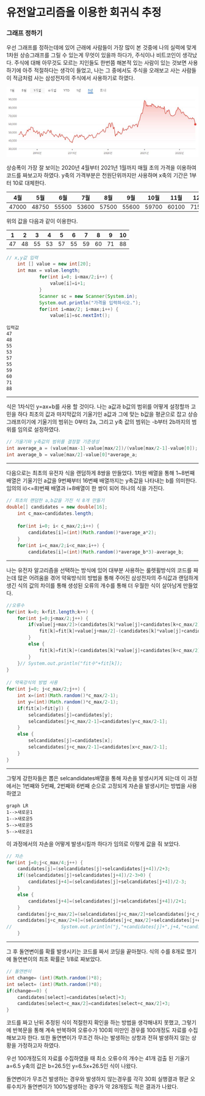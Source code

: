 # 유전알고리즘을 이용한 회귀식 추정

### 그래프 정하기

우선 그래프를 정하는데에 있어 근래에 사람들이 가장 많이 본 것중에 나의 실력에 맞게 1차원 상승그래프를 그릴 수 있는게 무엇이 있을까 하다가, 주식이나 비트코인이 생각났다. 주식에 대해 아무것도 모르는 지인들도 한번쯤 해본적 있는 사람이 있는 것보면 사용하기에 아주 적절하다는 생각이 들었고, 나는 그 중에서도 주식을 오래보고 사는 사람들이 적금처럼 사는 삼성전자의 주식에서 사용하기로 하였다. 

![](https://github.com/ojeanghoon/ojeanghoon.github.io/blob/main/_posts/%EC%9C%A0%EC%A0%84%EC%9E%90%EC%95%8C%EA%B3%A0%EB%A6%AC%EC%A6%98/SAMSUNG.JPG?raw=true)

상승폭이 가장 잘 보이는 2020년 4월부터 2021년 1월까지 매월 초의 가격을 이용하여 코드를 짜보고자 하였다. y축의 가격부분은 천원단위까지만 사용하며 x축의 기간은 1부터 10로 대체한다.

| 4월   | 5월   | 6월   | 7월   | 8월   | 9월   | 10월  | 11월  | 12월  | 1월   |
| ----- | ----- | ----- | ----- | ----- | ----- | ----- | ----- | ----- | ----- |
| 47000 | 48750 | 55500 | 53600 | 57500 | 55600 | 59700 | 60100 | 71500 | 88800 |

위의 값을 다음과 같이 이용한다.

| 1    | 2    | 3    | 4    | 5    | 6    | 7    | 8    | 9    | 10   |
| ---- | ---- | ---- | ---- | ---- | ---- | ---- | ---- | ---- | ---- |
| 47   | 48   | 55   | 53   | 57   | 55   | 59   | 60   | 71   | 88   |



```java
// x,y값 입력
	int [] value = new int[20];
	int max = value.length;
			for(int i=0; i<max/2;i++) {
				value[i]=i+1;
			}
			Scanner sc = new Scanner(System.in);
			System.out.println("가격을 입력하시오.");
			for(int i=max/2; i<max;i++) {
				value[i]=sc.nextInt();
```

```
입력값
47
48
55
53
57
55
59
60
71
88
```

---

식은 1차식인 y=ax+b를 사용 할 것이다. 나는 a값과 b값의 범위를 어떻게 설정할까 고민을 하다 최초의 값과 마지막값의 기울기인 a값과 그에 맞는 b값을 평균으로 잡고 상승그래프이기에 기울기의 범위는 0부터 2a, 그리고 y축 값의 범위는 -b부터 2b까지의 범위를 임의로 설정하였다.

```java
// 기울기와 y축값의 범위를 결정할 기준생성
int average_a = (value[max-1]-value[max/2])/(value[max/2-1]-value[0]);
int average_b = value[max/2]-value[0]*average_a;
```

---

다음으로는 최초의 유전자 식을 랜덤하게 8쌍을 만들었다. 1차원 배열을 통해 1~8번째 배열은 기울기인 a값을 9번째부터 16번째 배열까지는 y축값을 나타내는 b를 의미한다. 임의의 i(i<=8)번째 배열과 i+8배열이 한 쌍이 되어 하나의 식을 가진다.

```java
// 최초의 랜덤한 a,b값을 가진 식 8개 만들기
double[] candidates = new double[16];
	int c_max=candidates.length;
				
	for(int i=0; i< c_max/2;i++) {
		candidates[i]=(int)(Math.random()*average_a*2);
	}
	for(int i=c_max/2;i<c_max;i++) {
		candidates[i]=(int)(Math.random()*average_b*3)-average_b;
```

---

나는 유전자 알고리즘을 선택하는 방식에 있어 대부분 사용하는 룰렛휠방식의 코드를 짜는데 많은 어려움을 겪어 약육방식의 방법을 통해 주어진 삼성전자의 주식값과 랜덤하게 생긴 식의 값의 차이를 통해 생성된 오류의 개수를 통해 더 우월한 식이 살아남게 만들었다.

```java
//오류수					
for(int k=0; k<fit.length;k++) {
	for(int j=0;j<max/2;j++) {
		if(value[j+max/2]>(candidates[k]*value[j]+candidates[k+c_max/2])) {
			fit[k]=fit[k]+value[j+max/2]-(candidates[k]*value[j]+candidates[k+c_max/2]);
		}
		else {
			fit[k]=fit[k]+(candidates[k]*value[j]+candidates[k+c_max/2])-value[j+max/2];
		}
	}//	System.out.println("fit수"+fit[k]);
}
					
// 약육강식의 방법 사용
for(int j=0; j<c_max/2;j++) {
	int x=(int)(Math.random()*c_max/2-1);
	int y=(int)(Math.random()*c_max/2-1);
	if(fit[x]>fit[y]) {
		selcandidates[j]=candidates[y];
		selcandidates[j+c_max/2-1]=candidates[y+c_max/2-1];
	}
	else {
		selcandidates[j]=candidates[x];
		selcandidates[j+c_max/2-1]=candidates[x+c_max/2-1];
	}
}
```

---

그렇게 강한자들은 뽑은 selcandidates배열을 통해 자손을 발생시키게 되는데 이 과정에서는 1번째와 5번째, 2번째와 6번째 순으로 고정되게 자손을 발생시키는 방법을 사용하였고

``` mermaid
graph LR
1-->새로운1
1-->새로운5
5-->새로운5
5-->새로운1
```

이 과정에서의 자손을 어떻게 발생시킬까 하다가 임의로 이렇게 값을 줘 보았다.

```java
// 자손
for(int j=0;j<c_max/4;j++) {
	candidates[j]=(selcandidates[j]+selcandidates[j+4])/2+3;
	if((selcandidates[j]+selcandidates[j+4])/2-3>0) {
		candidates[j+4]=(selcandidates[j]+selcandidates[j+4])/2-3;
	}
	else {
		candidates[j+4]=(selcandidates[j]+selcandidates[j+4])/2+1;
	}
	candidates[j+c_max/2]=(selcandidates[j+c_max/2]+selcandidates[j+c_max/2+4])/2+3;
	candidates[j+c_max/2+4]=(selcandidates[j+c_max/2]+selcandidates[j+c_max/2+4])/2-3;
//					System.out.println("j,"+candidates[j]+",j+4,"+candidates[j+4]+",j+c_max/2,"+candidates[j+c_max/2]+",j+c_max/2+4,"+candidates[j+c_max/2+4]);
	}
```

---

그 후 돌연변이를 확률 발생시키는 코드를 짜서 코딩을 끝마쳤다. 식의 수를 8개로 했기에 돌연변이의 최초 확률은 1/8로 짜보았다.

```java
// 돌연변이
int change= (int)(Math.random()*8);
int select= (int)(Math.random()*8);
if(change==0) {
	candidates[select]=candidates[select]+3;
	candidates[select+c_max/2]=candidates[select+c_max/2]+3;
}
```

코드를 짜고 난뒤 추정된 식이 적절한지 확인을 하는 방법을 생각해내지 못했고, 그렇기에 반복문을 통해 계속 반복하여 오류수가 100회 미만인 경우를 100개정도 자료를 수집해보고자 한다. 또한 돌연변이가 무조건 하나는 발생하는 상항과 전혀 발생하지 않는 상황을 가정하고자 하였다.

우선 100개정도의 자료를 수집하였을 때 최소 오류수의 개수는 41개 검출 된 기울기 a=6.5 y축의 값은 b=26.5인 y=6.5x+26.5인 식이 나왔다.

돌연변이가 무조건 발생하는 경우와 발생하지 않는경우를 각각 30회 실행결과 평균 오류수치가 돌연변이가 100%발생하는 경우가 약 28개정도 적은 결과가 나왔다.

